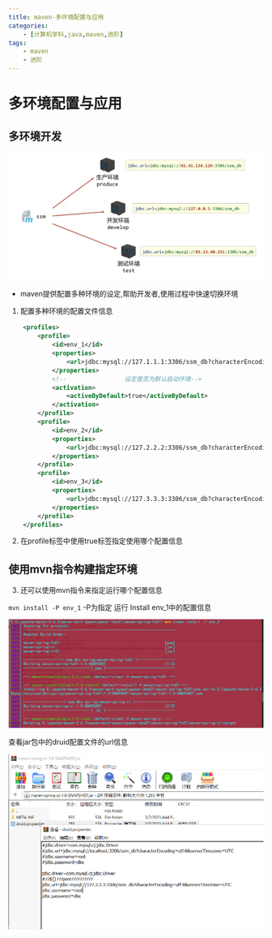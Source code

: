 ```yaml
---
title: maven-多环境配置与应用
categories:
    - [计算机学科,java,maven,进阶]
tags:
    - maven
    - 进阶
---
```


# 多环境配置与应用

## 多环境开发

![image_2023-03-07-15-42-01](https://raw.githubusercontent.com/PigPigLetsGo/imeages/master/image_2023-03-07-15-42-01.png)

- maven提供配置多种环境的设定,帮助开发者,使用过程中快速切换环境

1. 配置多种环境的配置文件信息

```xml
    <profiles>
        <profile>
            <id>env_1</id>
            <properties>
                <url>jdbc:mysql://127.1.1.1:3306/ssm_db?characterEncoding=utf-8&amp;serverTimezone=UTC</url>
            </properties>
            <!--                设定是否为默认启动环境-->
            <activation>
                <activeByDefault>true</activeByDefault>
            </activation>
        </profile>
        <profile>
            <id>env_2</id>
            <properties>
                <url>jdbc:mysql://127.2.2.2:3306/ssm_db?characterEncoding=utf-8&amp;serverTimezone=UTC</url>
            </properties>
        </profile>
        <profile>
            <id>env_3</id>
            <properties>
                <url>jdbc:mysql://127.3.3.3:3306/ssm_db?characterEncoding=utf-8&amp;serverTimezone=UTC</url>
            </properties>
        </profile>
    </profiles>
```

2. 在profile标签中使用<activation><activeByDefault>true</activeByDefault></activation>标签指定使用哪个配置信息

## 使用mvn指令构建指定环境

3. 还可以使用mvn指令来指定运行哪个配置信息

`mvn install -P env_1` -P为指定 运行 Install env_1中的配置信息

![image_2023-03-07-16-45-19](https://raw.githubusercontent.com/PigPigLetsGo/imeages/master/image_2023-03-07-16-45-19.png)

查看jar包中的druid配置文件的url信息

![image_2023-03-07-16-45-50](https://raw.githubusercontent.com/PigPigLetsGo/imeages/master/image_2023-03-07-16-45-50.png)
